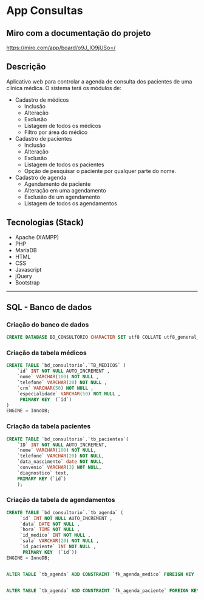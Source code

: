 # App Consultas

## Miro com a documentação do projeto
https://miro.com/app/board/o9J_lO9jUSo=/

## Descrição
Aplicativo web para controlar a agenda de consulta dos pacientes de uma clínica médica. O sistema terá os módulos de:
- Cadastro de médicos
    - Inclusão
    - Alteração
    - Exclusão
    - Listagem de todos os médicos
    - Filtro por área do médico
- Cadastro de pacientes
    - Inclusão
    - Alteração
    - Exclusão
    - Listagem de todos os pacientes
    - Opção de pesquisar o paciente por qualquer parte do nome.
- Cadastro de agenda
    - Agendamento de paciente
    - Alteração em uma agendamento
    - Exclusão de um agendamento
    - Listagem de todos os agendamentos

## Tecnologias (Stack)
- Apache (XAMPP)
- PHP
- MariaDB
- HTML
- CSS
- Javascript
- jQuery
- Bootstrap

---
## SQL - Banco de dados
### Criação do banco de dados
```sql
CREATE DATABASE BD_CONSULTORIO CHARACTER SET utf8 COLLATE utf8_general_ci;
```

### Criação da tabela médicos

```sql
CREATE TABLE `bd_consultorio`.`TB_MEDICOS` ( 
    `id` INT NOT NULL AUTO_INCREMENT ,  
    `nome` VARCHAR(100) NOT NULL ,  
    `telefone` VARCHAR(20) NOT NULL ,  
    `crm` VARCHAR(50) NOT NULL ,  
    `especialidade` VARCHAR(50) NOT NULL ,   
     PRIMARY KEY  (`id`)
) 
ENGINE = InnoDB;
```

### Criação da tabela pacientes

```sql
CREATE TABLE `bd_consultorio`.`tb_pacientes`(
    `ID` INT NOT NULL AUTO_INCREMENT,
    `nome` VARCHAR(100) NOT NULL,
    `telefone` VARCHAR(20) NOT NULL,
    `data_nascimento` date NOT NULL,
    `convenio` VARCHAR(3) NOT NULL, 
    `diagnostico` text, 
    PRIMARY KEY (`id`)
    );
```



### Criação da tabela de agendamentos

```sql
CREATE TABLE `bd_consultorio`.`tb_agenda` (
     `id` INT NOT NULL AUTO_INCREMENT , 
     `data` DATE NOT NULL , 
     `hora` TIME NOT NULL ,  
     `id_medico` INT NOT NULL , 
     `sala` VARCHAR(20) NOT NULL , 
     `id_paciente` INT NOT NULL ,  
      PRIMARY KEY  (`id`)) 
ENGINE = InnoDB;


ALTER TABLE `tb_agenda` ADD CONSTRAINT `fk_agenda_medico` FOREIGN KEY (`id_medico`) REFERENCES `tb_medicos`(`id`) ON DELETE RESTRICT ON UPDATE RESTRICT;


ALTER TABLE `tb_agenda` ADD CONSTRAINT `fk_agenda_paciente` FOREIGN KEY (`id_paciente`) REFERENCES `tb_pacientes`(`id`) ON DELETE RESTRICT ON UPDATE RESTRICT;

```

